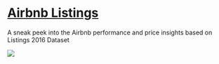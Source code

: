 # [Airbnb Listings](https://www.kaggle.com/datasets/alexanderfreberg/airbnb-listings-2016-dataset)
A sneak peek into the Airbnb performance and price insights based on Listings 2016 Dataset

![](https://github.com/arjunan-k/Projects/blob/main/Airbnb%20Listings/Dashboard.png?raw=true)
